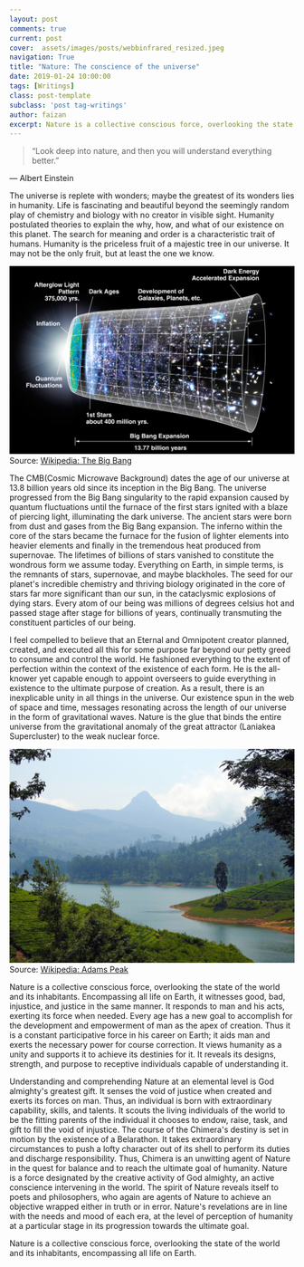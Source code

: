 ```yaml
---
layout: post
comments: true
current: post
cover:  assets/images/posts/webbinfrared_resized.jpeg
navigation: True
title: "Nature: The conscience of the universe"
date: 2019-01-24 10:00:00
tags: [Writings]
class: post-template
subclass: 'post tag-writings'
author: faizan
excerpt: Nature is a collective conscious force, overlooking the state of the world and its inhabitants, encompassing all life on Earth.
---
```

> “Look deep into nature, and then you will understand everything better.”

― Albert Einstein

The universe is replete with wonders; maybe the greatest of its wonders lies in humanity. Life is fascinating and beautiful beyond the seemingly random play of chemistry and biology with no creator in visible sight. Humanity postulated theories to explain the why, how, and what of our existence on this planet. The search for meaning and order is a characteristic trait of humans. Humanity is the priceless fruit of a majestic tree in our universe. It may not be the only fruit, but at least the one we know. 

![The Big Bang](assets/images/posts/bigbang.jpeg)
Source: [Wikipedia: The Big Bang](https://en.wikipedia.org/wiki/Big_Bang)

The CMB(Cosmic Microwave Background) dates the age of our universe at 13.8 billion years old since its inception in the Big Bang. The universe progressed from the Big Bang singularity to the rapid expansion caused by quantum fluctuations until the furnace of the first stars ignited with a blaze of piercing light, illuminating the dark universe. The ancient stars were born from dust and gases from the Big Bang expansion. The inferno within the core of the stars became the furnace for the fusion of lighter elements into heavier elements and finally in the tremendous heat produced from supernovae. The lifetimes of billions of stars vanished to constitute the wondrous form we assume today. Everything on Earth, in simple terms, is the remnants of stars, supernovae, and maybe blackholes. The seed for our planet's incredible chemistry and thriving biology originated in the core of stars far more significant than our sun, in the cataclysmic explosions of dying stars. Every atom of our being was millions of degrees celsius hot and passed stage after stage for billions of years, continually transmuting the constituent particles of our being.

I feel compelled to believe that an Eternal and Omnipotent creator planned, created, and executed all this for some purpose far beyond our petty greed to consume and control the world. He fashioned everything to the extent of perfection within the context of the existence of each form. He is the all-knower yet capable enough to appoint overseers to guide everything in existence to the ultimate purpose of creation. As a result, there is an inexplicable unity in all things in the universe. Our existence spun in the web of space and time, messages resonating across the length of our universe in the form of gravitational waves. Nature is the glue that binds the entire universe from the gravitational anomaly of the great attractor (Laniakea Supercluster) to the weak nuclear force.

![Adams Peak](assets/images/posts/adams-peak.jpeg)
Source: [Wikipedia: Adams Peak](https://en.wikipedia.org/wiki/Adam%27s_Peak)

Nature is a collective conscious force, overlooking the state of the world and its inhabitants. Encompassing all life on Earth, it witnesses good, bad, injustice, and justice in the same manner. It responds to man and his acts, exerting its force when needed. Every age has a new goal to accomplish for the development and empowerment of man as the apex of creation. Thus it is a constant participative force in his career on Earth; it aids man and exerts the necessary power for course correction. It views humanity as a unity and supports it to achieve its destinies for it. It reveals its designs, strength, and purpose to receptive individuals capable of understanding it. 

Understanding and comprehending Nature at an elemental level is God almighty's greatest gift. It senses the void of justice when created and exerts its forces on man. Thus, an individual is born with extraordinary capability, skills, and talents. It scouts the living individuals of the world to be the fitting parents of the individual it chooses to endow, raise, task, and gift to fill the void of injustice. The course of the Chimera's destiny is set in motion by the existence of a Belarathon. It takes extraordinary circumstances to push a lofty character out of its shell to perform its duties and discharge responsibility. Thus, Chimera is an unwitting agent of Nature in the quest for balance and to reach the ultimate goal of humanity. Nature is a force designated by the creative activity of God almighty, an active conscience intervening in the world. The spirit of Nature reveals itself to poets and philosophers, who again are agents of Nature to achieve an objective wrapped either in truth or in error. Nature's revelations are in line with the needs and mood of each era, at the level of perception of humanity at a particular stage in its progression towards the ultimate goal.

Nature is a collective conscious force, overlooking the state of the world and its inhabitants, encompassing all life on Earth.